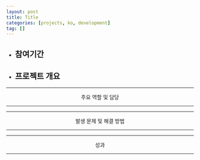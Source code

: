 ```yaml
---
layout: post
title: Title 
categories: [projects, ko, development]
tag: []
---
```


- 참여기간
  - 
- 프로젝트 개요
  - 

<hr/>
<center>주요 역할 및 담당</center>
<hr/>

<hr/>
<center>발생 문제 및 해결 방법</center>
<hr/>

<hr/>
<center>성과</center>
<hr/>